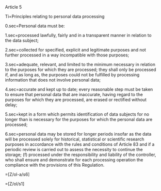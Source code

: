 Article 5

Ti=Principles relating to personal data processing

0.sec=Personal data must be:

1.sec=processed lawfully, fairly and in a transparent manner in relation to the data subject;

2.sec=collected for specified, explicit and legitimate purposes and not further processed in a way incompatible with those purposes;

3.sec=adequate, relevant, and limited to the minimum necessary in relation to the purposes for which they are processed; they shall only be processed if, and as long as, the purposes could not be fulfilled by processing information that does not involve personal data;

4.sec=accurate and kept up to date; every reasonable step must be taken to ensure that personal data that are inaccurate, having regard to the purposes for which they are processed, are erased or rectified without delay;

5.sec=kept in a form which permits identification of data subjects for no longer than is necessary for the purposes for which the personal data are processed; 

6.sec=personal data may be stored for longer periods insofar as the data will be processed solely for historical, statistical or scientific research purposes in accordance with the rules and conditions of Article 83 and if a periodic review is carried out to assess the necessity to continue the storage; (f) processed under the responsibility and liability of the controller, who shall ensure and demonstrate for each processing operation the compliance with the provisions of this Regulation.

=[Z/ol-a/s6]

=[Z/ol/s1]